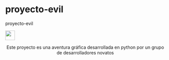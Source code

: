 # proyecto-evil
proyecto-evil

<img src="https://upload.wikimedia.org/wikipedia/commons/thumb/c/c3/Python-logo-notext.svg/768px-Python-logo-notext.svg.png" style="width:30px;height:30px;">
<p style="text-align:center;">Este proyecto es una aventura gráfica desarrollada en python por un grupo de desarrolladores novatos</p>

